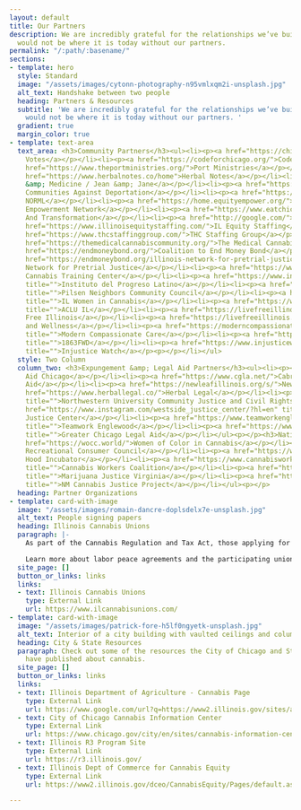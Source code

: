 ```yaml
---
layout: default
title: Our Partners
description: We are incredibly grateful for the relationships we’ve built. The Coalition
  would not be where it is today without our partners.
permalink: "/:path/:basename/"
sections:
- template: hero
  style: Standard
  image: "/assets/images/cytonn-photography-n95vmlxqm2i-unsplash.jpg"
  alt_text: Handshake between two people
  heading: Partners & Resources
  subtitle: 'We are incredibly grateful for the relationships we’ve built. The Coalition
    would not be where it is today without our partners. '
  gradient: true
  margin_color: true
- template: text-area
  text_area: <h3>Community Partners</h3><ul><li><p><a href="https://chicagovotes.com/">Chicago
    Votes</a></p></li><li><p><a href="https://codeforchicago.org/">Code for Chicago</a></p></li><li><p><a
    href="https://www.theportministries.org/">Port Ministries</a></p></li><li><p><a
    href="https://www.herbalnotes.co/home">Herbal Notes</a></p></li><li><p><a href="https://www.instagram.com/movementandmedicine420/?hl=en">Movement
    &amp; Medicine / Jean &amp; Jane</a></p></li><li><p><a href="https://www.organizedcommunities.org/">Organized
    Communities Against Deportation</a></p></li><li><p><a href="https://www.chicagonorml.org/">Chicago
    NORML</a></p></li><li><p><a href="https://home.equityempower.org/">Social Equity
    Empowerment Network</a></p></li><li><p><a href="https://www.eatchicago.org/">Equity
    And Transformation</a></p></li><li><p><a href="http://google.com/">PURE Coalition</a></p></li><li><p><a
    href="https://www.illinoisequitystaffing.com/">IL Equity Staffing</a></p></li><li><p><a
    href="https://www.thcstaffinggroup.com/">THC Staffing Group</a></p></li><li><p><a
    href="https://themedicalcannabiscommunity.org/">The Medical Cannabis Community</a></p></li><li><p><a
    href="https://endmoneybond.org/">Coalition to End Money Bond</a></p></li><li><p><a
    href="https://endmoneybond.org/illinois-network-for-pretrial-justice/">Illinois
    Network for Pretrial Justice</a></p></li><li><p><a href="https://www.illinoiscannabistrainingcenter.com/">Illinois
    Cannabis Training Center</a></p></li><li><p><a href="https://www.institutochicago.org/"
    title="">Instituto del Progreso Latino</a></p></li><li><p><a href="https://www.pilsenneighbors.org/"
    title="">Pilsen Neighbors Community Council</a></p></li><li><p><a href="https://ilwomenincannabis.org/"
    title="">IL Women in Cannabis</a></p></li><li><p><a href="https://www.aclu-il.org/en"
    title="">ACLU IL</a></p></li><li><p><a href="https://livefreeillinois.org/" title="">Live
    Free Illinois</a></p></li><li><p><a href="https://livefreeillinois.org/" title="">Soul
    and Wellness</a></p></li><li><p><a href="https://moderncompassionatecare.com/"
    title="">Modern Compassionate Care</a></p></li><li><p><a href="https://www.1863fwd.org/"
    title="">1863FWD</a></p></li><li><p><a href="https://www.injusticewatch.org/"
    title="">Injustice Watch</a></p><p></p></li></ul>
  style: Two Column
  column_two: <h3>Expungement &amp; Legal Aid Partners</h3><ul><li><p><a href="https://www.legalaidchicago.org/">Legal
    Aid Chicago</a></p></li><li><p><a href="https://www.cgla.net/">Cabrini Green Legal
    Aid</a></p></li><li><p><a href="https://newleafillinois.org/s/">New Leaf Illinois</a></p></li><li><p><a
    href="https://www.herballegal.co/">Herbal Legal</a></p></li><li><p><a href="https://www.law.northwestern.edu/legalclinic/civil/community-justice/"
    title="">Northwestern University Community Justice and Civil Rights Clinic</a></p></li><li><p><a
    href="https://www.instagram.com/westside_justice_center/?hl=en" title="">Westside
    Justice Center</a></p></li><li><p><a href="https://www.teamworkenglewood.org/"
    title="">Teamwork Englewood</a></p></li><li><p><a href="https://www.gclclaw.org/"
    title="">Greater Chicago Legal Aid</a></p></li></ul><p></p><h3>National Partners</h3><ul><li><p><a
    href="https://wocc.world/">Women of Color in Cannabis</a></p></li><li><p><a href="https://massreccouncil.com/">Massachusetts
    Recreational Consumer Council</a></p></li><li><p><a href="https://www.hoodincubator.org/">The
    Hood Incubator</a></p></li><li><p><a href="https://www.cannabisworkerscoalition.org/"
    title="">Cannabis Workers Coalition</a></p></li><li><p><a href="https://www.marijuanajustice.org/"
    title="">Marijuana Justice Virginia</a></p></li><li><p><a href="https://www.facebook.com/nmcjp/"
    title="">NM Cannabis Justice Project</a></p></li></ul><p></p>
  heading: Partner Organizations
- template: card-with-image
  image: "/assets/images/romain-dancre-doplsdelx7e-unsplash.jpg"
  alt_text: People signing papers
  heading: Illinois Cannabis Unions
  paragraph: |-
    As part of the Cannabis Regulation and Tax Act, those applying for cannabis business licenses from the State can earn additional points towards their license by signing a labor peace agreement.

    Learn more about labor peace agreements and the participating unions here:
  site_page: []
  button_or_links: links
  links:
  - text: Illinois Cannabis Unions
    type: External Link
    url: https://www.ilcannabisunions.com/
- template: card-with-image
  image: "/assets/images/patrick-fore-h5lf0ngyetk-unsplash.jpg"
  alt_text: Interior of a city building with vaulted ceilings and columns
  heading: City & State Resources
  paragraph: Check out some of the resources the City of Chicago and State of Illinois
    have published about cannabis.
  site_page: []
  button_or_links: links
  links:
  - text: Illinois Department of Agriculture - Cannabis Page
    type: External Link
    url: https://www.google.com/url?q=https://www2.illinois.gov/sites/agr/Plants/Pages/Adult-Use-Cannabis.aspx&sa=D&source=docs&ust=1666822265430101&usg=AOvVaw2lCiR-1Rv5CMbbF1OKchYf
  - text: City of Chicago Cannabis Information Center
    type: External Link
    url: https://www.chicago.gov/city/en/sites/cannabis-information-center/home.html
  - text: Illinois R3 Program Site
    type: External Link
    url: https://r3.illinois.gov/
  - text: Illinois Dept of Commerce for Cannabis Equity
    type: External Link
    url: https://www2.illinois.gov/dceo/CannabisEquity/Pages/default.aspx

---
```

